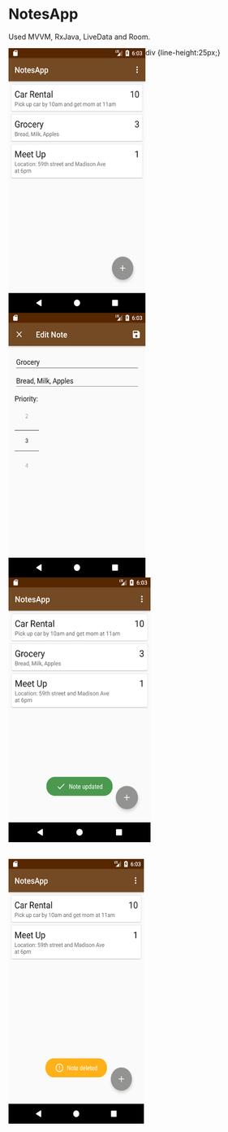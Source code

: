 # NotesApp
Used MVVM, RxJava, LiveData and Room.


<img src="https://github.com/joysoi/NotesApp/blob/master/Screenshots/Screenshot_1541181784.png" 
 height="520" width="270" align="left"/>
<img src="https://github.com/joysoi/NotesApp/blob/master/Screenshots/Screenshot_1541181794.png" 
 height="520" width="270" align="left"/>
<img src="https://github.com/joysoi/NotesApp/blob/master/Screenshots/Screenshot_1541181801.png" 
 height="520" width="280" align="left"/>
div {line-height:25px;} 
 <img src="https://github.com/joysoi/NotesApp/blob/master/Screenshots/Screenshot_1541181811.png" 
 height="520" width="267" vspace="33"/>

